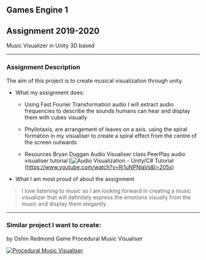 ## Games Engine 1
## Assignment 2019-2020
Music Visualizer in Unity 3D based
***
### Assignment Description
The aim of this project is to create musical visualization through unity.
* What my assignment does:
    * Using Fast Fourier Transformation audio I will extract audio frequencies to describe the sounds humans can hear and display them with cubes visually

    * Phyllotaxis, are arrangement of leaves on a axis. using the spiral formation in my visualiser to create a spiral effect from the centre of the screen outwards  

  * Resources
    Bryan Duggan Audio Visualiser class
    PeerPlay audio visualiser tutorial
    [![Audio Visualization - Unity/C# Tutorial](https://img.youtube.com/vi/<https://www.youtube.com/watch?v=Ri1uNPNlaVs&t=205s>/sddefault.jpg)(https://www.youtube.com/watch?v=Ri1uNPNlaVs&t=205s)


*  What I am most proud of about the assignment
> I love listening to music so I am looking forward in creating a music visualizer that will definitely express the emotions visually from the music and display them elegantly.
***
### Similar project I want to create:
by Oshin Redmond Game Procedural Music Visualiser

[![Procedural Music Visualiser ](https://img.youtube.com/vi/ZjWBGvVb7Vg/0.jpg)](https://www.youtube.com/watch?v=ZjWBGvVb7Vg&list=PL1n0B6z4e_E5qaYwUOlJ63XI2OR9ty7Bs&index=21)
